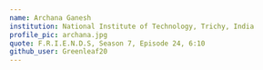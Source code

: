 ```yaml
---
name: Archana Ganesh 
institution: National Institute of Technology, Trichy, India
profile_pic: archana.jpg 
quote: F.R.I.E.N.D.S, Season 7, Episode 24, 6:10
github_user: Greenleaf20
---
```

